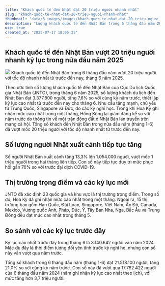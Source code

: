 ```yaml
---
title: "Khách quốc tế đến Nhật đạt 20 triệu người nhanh nhất"
slug: "khach-quoc-te-nhat-dat-20-trieu-nguoi-nhanh-nhat"
thumbnail: "data/6.images/images/khach-quoc-te-nhat-dat-20-trieu-nguoi-nhanh-nhat.webp"
description: "Lượng khách quốc tế đến Nhật Bản trong 6 tháng đầu năm 2025 vượt 20 triệu người nhanh kỷ lục. Tháng 6 đạt 3.37 triệu người, tăng 7.6, nhưng khách Hồng Kông giảm đáng kể."
use: true
created_at: "2025-07-17 18:05:35"
---
```


## Khách quốc tế đến Nhật Bản vượt 20 triệu người nhanh kỷ lục trong nửa đầu năm 2025

![](/images/20250717-00000001-awire-000-1-view.webp)
Khách quốc tế đến Nhật Bản trong 6 tháng đầu năm vượt 20 triệu người với tốc độ nhanh nhất từ trước đến nay, tháng 6 năm 2025.

Theo ước tính số lượng khách quốc tế đến Nhật Bản của Cục Du lịch Quốc gia Nhật Bản (JNTO), trong tháng 6 năm 2025, số lượng khách du lịch đến Nhật Bản đạt 3.377.800 người, tăng 7,6% so với cùng kỳ năm trước, thiết lập kỷ lục cao nhất từ trước đến nay cho tháng 6. Nhu cầu tăng mạnh, chủ yếu từ Trung Quốc, Singapore và Đức, do các kỳ nghỉ học. Trong khi Hoa Kỳ ghi nhận mức cao nhất trong một tháng, Hồng Kông lại giảm đáng kể so với năm trước do thông tin về một trận động đất ở Nhật Bản lan truyền trên mạng xã hội. Tổng số khách đến Nhật Bản trong nửa đầu năm (tháng 1-6) đã vượt mốc 20 triệu người với tốc độ nhanh nhất từ trước đến nay.

## Số lượng người Nhật xuất cảnh tiếp tục tăng

Số người Nhật Bản xuất cảnh tăng 13,3% lên 1.054.000 người, vượt mốc 1 triệu người trong hai tháng liên tiếp. Con số này tiếp tục duy trì mức phục hồi gần 70% so với trước đại dịch COVID-19.

## Thị trường trọng điểm và các kỷ lục mới

JNTO đã xác định 23 quốc gia và khu vực là thị trường trọng điểm. Trong số đó, Hoa Kỳ đã ghi nhận mức cao nhất trong một tháng. Ngoài ra, 15 thị trường bao gồm Hàn Quốc, Đài Loan, Singapore, Việt Nam, Ấn Độ, Canada, Mexico, Vương quốc Anh, Pháp, Đức, Ý, Tây Ban Nha, Nga, Bắc Âu và Trung Đông đều đạt mức cao nhất trong tháng 5.

## So sánh với các kỷ lục trước đây

Kỷ lục cao nhất trước đây trong tháng 6 là 3.140.642 người vào năm 2024. Mặc dù đây là thời điểm tương đối yên tĩnh trước kỳ nghỉ hè, nhưng con số này vẫn vượt qua năm trước.

Tổng số khách trong 6 tháng đầu năm (tháng 1-6) đạt 21.518.100 người, tăng 21,0% so với cùng kỳ năm trước. Con số này đã vượt qua 17.782.422 người của 6 tháng đầu năm 2024 (năm ghi nhận kỷ lục cao nhất theo lịch), với mức tăng hơn 3,7 triệu người.